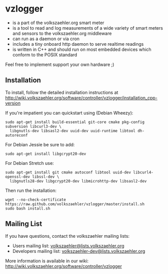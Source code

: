 vzlogger
=========
  * is a part of the volkszaehler.org smart meter
  * is a tool to read and log measurements of a wide variety of smart meters and sensors to the volkszaehler.org middleware
  * can run as a daemon or via cron
  * includes a tiny onboard http daemon to serve realtime readings
  * is written in C++ and should run on most embedded devices which conform to the POSIX standard

Feel free to implement support your own hardware ;)

Installation
---------------
To install, follow the detailed installation instructions at http://wiki.volkszaehler.org/software/controller/vzlogger/installation_cpp-version

If you're impatient you can quickstart using (Debian Wheezy):

    sudo apt-get install build-essential git-core cmake pkg-config subversion libcurl3-dev \
      libgnutls-dev libsasl2-dev uuid-dev uuid-runtime libtool dh-autoreconf

For Debian Jessie be sure to add:

    sudo apt-get install libgcrypt20-dev

For Debian Stretch use:

    sudo apt-get install git cmake autoconf libtool uuid-dev libcurl4-openssl-dev libssl-dev \
      libgnutls28-dev libgcrypt20-dev libmicrohttp-dev libsasl2-dev

Then run the installation:

    wget --no-check-certificate https://raw.github.com/volkszaehler/vzlogger/master/install.sh
    sudo bash install.sh
    
Mailing List
-------------
If you have questions, contact the volkszaehler mailing lists:

  * Users mailing list: volkszaehler@lists.volkszaehler.org
  * Developers mailing list: volkszaehler-dev@lists.volkszaehler.org

More information is available in our wiki:
http://wiki.volkszaehler.org/software/controller/vzlogger
